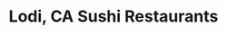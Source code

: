 ---
layout: city
title: Lodi, CA Sushi Restaurants
permalink: /california/lodi/
stateAbbr: CA
stateName: California
cityName: Lodi

---